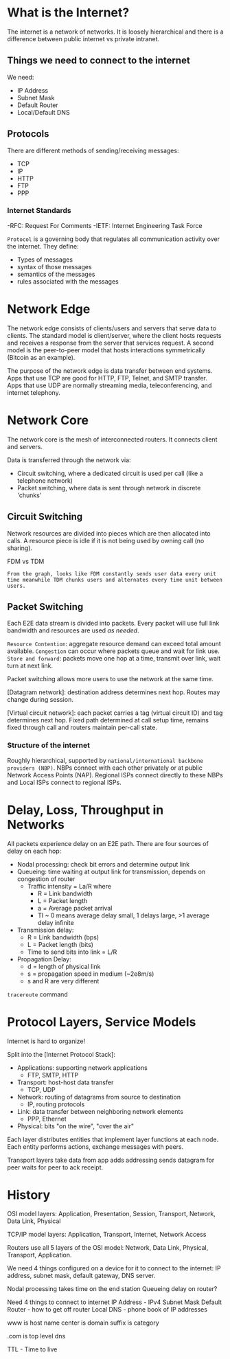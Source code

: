 # What is the Internet?

The internet is a network of networks. It is loosely hierarchical and there is a difference between public internet vs private intranet.


## Things we need to connect to the internet
We need:
- IP Address
- Subnet Mask
- Default Router
- Local/Default DNS
## Protocols

There are different methods of sending/receiving messages:

- TCP
- IP
- HTTP
- FTP
- PPP

### Internet Standards

-RFC: Request For Comments
-IETF: Internet Engineering Task Force

`Protocol` is a governing body that regulates all communication activity over the internet. They define:

- Types of messages
- syntax of those messages
- semantics of the messages
- rules associated with the messages

# Network Edge

The network edge consists of clients/users and servers that serve data to clients. The standard model is client/server, where the client hosts requests and receives a response from the server that services request.
A second model is the peer-to-peer model that hosts interactions symmetrically (Bitcoin as an example).

The purpose of the network edge is data transfer between end systems. Apps that use TCP are good for HTTP, FTP, Telnet, and SMTP transfer. Apps that use UDP are normally streaming media, teleconferencing, and internet telephony.

# Network Core

The network core is the mesh of interconnected routers. It connects client and servers.

Data is transferred through the network via:

- Circuit switching, where a dedicated circuit is used per call (like a telephone network)
- Packet switching, where data is sent through network in discrete 'chunks'

## Circuit Switching

Network resources are divided into pieces which are then allocated into calls. A resource piece is idle if it is not being used by owning call (no sharing).

FDM vs TDM

`From the graph, looks like FDM constantly sends user data every unit time meanwhile TDM chunks users and alternates every time unit between users.`

## Packet Switching

Each E2E data stream is divided into packets. Every packet will use full link bandwidth and resources are used _as needed_.

`Resource Contention`: aggregate resource demand can exceed total amount available. `Congestion` can occur where packets queue and wait for link use. `Store and forward`: packets move one hop at a time, transmit over link, wait turn at next link.

Packet switching allows more users to use the network at the same time.

[Datagram network]: destination address determines next hop. Routes may change during session.

[Virtual circuit network]: each packet carries a tag (virtual circuit ID) and tag determines next hop. Fixed path determined at call setup time, remains fixed through call and routers maintain per-call state.

### Structure of the internet

Roughly hierarchical, supported by `national/international backbone providers (NBP)`. NBPs connect with each other privately or at public Network Access Points (NAP). Regional ISPs connect directly to these NBPs and Local ISPs connect to regional ISPs.

# Delay, Loss, Throughput in Networks

All packets experience delay on an E2E path. There are four sources of delay on each hop:

- Nodal processing: check bit errors and determine output link
- Queueing: time waiting at output link for transmission, depends on congestion of router
  - Traffic intensity = La/R where
    - R = Link bandwidth
    - L = Packet length
    - a = Average packet arrival
    - TI ~ 0 means average delay small, 1 delays large, >1 average delay infinite
- Transmission delay:
  - R = Link bandwidth (bps)
  - L = Packet length (bits)
  - Time to send bits into link = L/R
- Propagation Delay:
  - d = length of physical link
  - s = propagation speed in medium (~2e8m/s)
  - s and R are very different

`traceroute` command

# Protocol Layers, Service Models

Internet is hard to organize!

Split into the [Internet Protocol Stack]:

- Applications: supporting network applications
  - FTP, SMTP, HTTP
- Transport: host-host data transfer
  - TCP, UDP
- Network: routing of datagrams from source to destination
  - IP, routing protocols
- Link: data transfer between neighboring network elements
  - PPP, Ethernet
- Physical: bits "on the wire", "over the air"

Each layer distributes entities that implement layer functions at each node. Each entity performs actions, exchange messages with peers.

Transport layers take data from app adds addressing sends datagram for peer waits for peer to ack receipt.

# History

OSI model layers: Application, Presentation, Session, Transport, Network, Data Link, Physical

TCP/IP model layers: Application, Transport, Internet, Network Access

Routers use all 5 layers of the OSI model: Network, Data Link, Physical, Transport, Application.

We need 4 things configured on a device for it to connect to the internet: IP address, subnet mask, default gateway, DNS server.


Nodal processing takes time on the end station
Queueing delay on router?


Need 4 things to connect to internet
IP Address - IPv4
Subnet Mask
Default Router - how to get off router
Local DNS - phone book of IP addresses

www is host name
center is domain
suffix is category


.com is top level dns

TTL - Time to live


